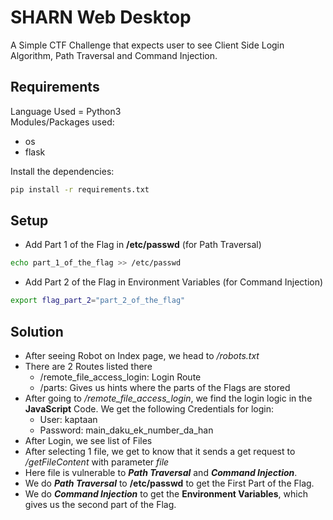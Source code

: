 # SHARN Web Desktop
A Simple CTF Challenge that expects user to see Client Side Login Algorithm, Path Traversal and Command Injection.
## Requirements
Language Used = Python3<br />
Modules/Packages used:
* os
* flask
<!-- -->
Install the dependencies:
```bash
pip install -r requirements.txt
```
## Setup
* Add Part 1 of the Flag in **/etc/passwd** (for Path Traversal)
```bash
echo part_1_of_the_flag >> /etc/passwd
```
* Add Part 2 of the Flag in Environment Variables (for Command Injection)
```bash
export flag_part_2="part_2_of_the_flag"
```
## Solution
* After seeing Robot on Index page, we head to */robots.txt*
* There are 2 Routes listed there
    * /remote_file_access_login: Login Route
    * /parts: Gives us hints where the parts of the Flags are stored
* After going to */remote_file_access_login*, we find the login logic in the **JavaScript** Code. We get the following Credentials for login:
    * User: kaptaan
    * Password: main_daku_ek_number_da_han
* After Login, we see list of Files
* After selecting 1 file, we get to know that it sends a get request to */getFileContent* with parameter *file*
* Here file is vulnerable to ***Path Traversal*** and ***Command Injection***.
* We do ***Path Traversal*** to **/etc/passwd** to get the First Part of the Flag.
* We do ***Command Injection*** to get the **Environment Variables**, which gives us the second part of the Flag.